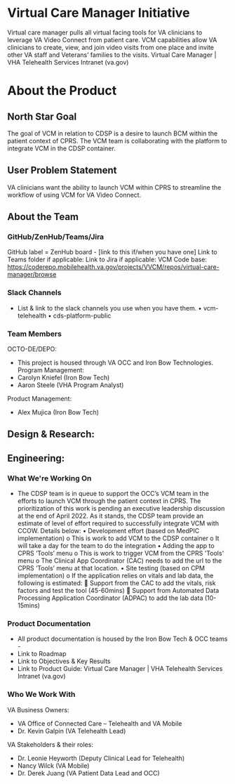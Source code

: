 # Virtual Care Manager Initiative
Virtual care manager pulls all virtual facing tools for VA clinicians to leverage VA Video Connect from patient care. VCM capabilities allow VA clinicians to create, view, and join video visits from one place and invite other VA staff and Veterans’ families to the visits. 
Virtual Care Manager | VHA Telehealth Services Intranet (va.gov)

# About the Product
## North Star Goal 
The goal of VCM in relation to CDSP is a desire to launch BCM within the patient context of CPRS. The VCM team is collaborating with the platform to integrate VCM in the CDSP container.


## User Problem Statement
VA clinicians want the ability to launch VCM within CPRS to streamline the workflow of using VCM for VA Video Connect.

## About the Team
### GitHub/ZenHub/Teams/Jira
GitHub label = 
ZenHub board - [link to this if/when you have one]
Link to Teams folder if applicable: 
Link to Jira if applicable: 
VCM Code base: https://coderepo.mobilehealth.va.gov/projects/VVCM/repos/virtual-care-manager/browse 

### Slack Channels
- List & link to the slack channels you use when you have them.
•	vcm-telehealth
•	cds-platform-public

### Team Members
OCTO-DE/DEPO:
- This project is housed through VA OCC and Iron Bow Technologies.
Program Management:
- Carolyn Kniefel (Iron Bow Tech)
- Aaron Steele (VHA Program Analyst)

Product Management:
- Alex Mujica (Iron Bow Tech)

Design & Research:
- 
Engineering:
- 

### What We're Working On
- The CDSP team is in queue to support the OCC’s VCM team in the efforts to launch VCM through the patient context in CPRS. The prioritization of this work is pending an executive leadership discussion at the end of April 2022. As it stands, the CDSP team provide an estimate of level of effort required to successfully integrate VCM with CCOW. Details below:
•	Development effort (based on MedPIC implementation)
o	This is work to add VCM to the CDSP container
o	It will take a day for the team to do the integration 
•	Adding the app to CPRS ‘Tools’ menu
o	This is work to trigger VCM from the CPRS 'Tools' menu
o	The Clinical App Coordinator (CAC) needs to add the url to the CPRS ‘Tools’ menu at that location. 
•	Site testing (based on CPM implementation)
o	If the application relies on vitals and lab data, the following is estimated: 
	Support from the CAC to add the vitals, risk factors and test the tool (45-60mins)
	Support from Automated Data Processing Application Coordinator (ADPAC) to add the lab data (10-15mins) 


### Product Documentation
- All product documentation is housed by the Iron Bow Tech & OCC teams - 
- Link to Roadmap
- Link to Objectives & Key Results
- Link to Product Guide: Virtual Care Manager | VHA Telehealth Services Intranet (va.gov)

### Who We Work With
VA Business Owners:
- VA Office of Connected Care – Telehealth and VA Mobile 
- Dr. Kevin Galpin (VA Telehealth Lead)

VA Stakeholders & their roles: 
- Dr. Leonie Heyworth (Deputy Clinical Lead for Telehealth)
- Nancy Wilck (VA Mobile)
- Dr. Derek Juang (VA Patient Data Lead and OCC)

